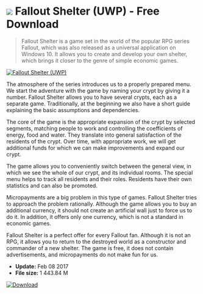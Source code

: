 # ![](https://cdn.softexe.net/static/icon/win.gif) Fallout Shelter (UWP)  - Free Download

> Fallout Shelter is a game set in the world of the popular RPG series Fallout, which was also released as a universal application on Windows 10. It allows you to create and develop your own shelter, which brings it closer to the genre of simple economic games.

[![Fallout Shelter (UWP)](https://gallery.dpcdn.pl/imgc/Tools/73954/g_-_420x350_1.5_-_x20170208212732_0.jpg)](https://softexe.net/win/games-entertainment/simulators/fallout-shelter-uwp:pppab.html)

The atmosphere of the series introduces us to a properly prepared menu. We start the adventure with the game by naming your crypt by giving it a number. Fallout Shelter allows you to have several crypts, each as a separate game. Traditionally, at the beginning we also have a short guide explaining the basic assumptions and dependencies.
 
 The core of the game is the appropriate expansion of the crypt by selected segments, matching people to work and controlling the coefficients of energy, food and water. They translate into general satisfaction of the residents of the crypt. Over time, with appropriate work, we will get additional funds for which we can make improvements and expand our crypt.
 
 The game allows you to conveniently switch between the general view, in which we see the whole of our crypt, and its individual rooms. The special menu helps to track all residents and their roles. Residents have their own statistics and can also be promoted.
 
 Micropayments are a big problem in this type of games. Fallout Shelter tries to approach the problem rationally. Although the game allows you to buy an additional currency, it should not create an artificial wall just to force us to do it. In addition, it offers only one currency, which is not a standard in economic games.
 
 Fallout Shelter is a perfect offer for every Fallout fan. Although it is not an RPG, it allows you to return to the destroyed world as a constructor and commander of a new shelter. The game is free, it does not contain advertisements, and micropayments do not make fun for us.


- **Update:** Feb 08 2017
- **File size:** 1 443.84 M

[![Download](https://cdn.softexe.net/static/img/download.png)](https://softexe.net/win/games-entertainment/simulators/fallout-shelter-uwp:pppab.html)

